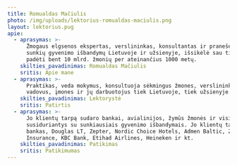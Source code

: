 ```yaml
---
title: Romualdas Mačiulis
photo: /img/uploads/lektorius-romualdas-maciulis.png
layout: lektorius.pug
apie:
  - aprasymas: >-
      Žmogaus elgsenos ekspertas, verslininkas, konsultantas ir pranešėjas, po
      sunkių gyvenimo išbandymų Lietuvoje ir užsienyje, išsikėlė sau tikslą
      padėti bent 10 mlrd. žmonių per ateinančius 1000 metų. 
    skilties_pavadinimas: Romualdas Mačiulis
    sritis: Apie mane
  - aprasymas: >-
      Praktikas, veda mokymus, konsultuoja sėkmingus žmones, verslininkus,
      vadovus, įmones ir jų darbuotojus tiek Lietuvoje, tiek užsienyje.
    skilties_pavadinimas: Lektorystė
    sritis: Patirtis
  - aprasymas: >-
      Jo klientų tarpą sudaro bankai, avialinijos, žymūs žmonės ir visi
      susiduriantys su sunkiausiais gyvenimo išbandymais. Jo klientų tarpe - SEB
      bankas, Douglas LT, Zepter, Nordic Choice Hotels, Admen Baltic, Zurich
      Insurance, KBC Bank, Etihad Airlines, Heineken ir kt.
    skilties_pavadinimas: Patikimas
    sritis: Patikimumas
---
```


